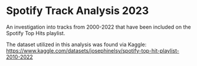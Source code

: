 # Spotify Track Analysis 2023
 An investigation into tracks from 2000-2022 that have been included on the Spotify Top Hits playlist.

 The dataset utilized in this analysis was found via Kaggle: https://www.kaggle.com/datasets/josephinelsy/spotify-top-hit-playlist-2010-2022
